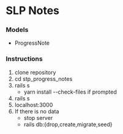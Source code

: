 # SLP Notes

### Models

- ProgressNote

### Instructions

1. clone repository
2. cd stp_progress_notes
3. rails s
   - yarn install --check-files if prompted
4. rails s
5. localhost:3000
6. If there is no data
   - stop server
   - rails db:{drop,create,migrate,seed}
